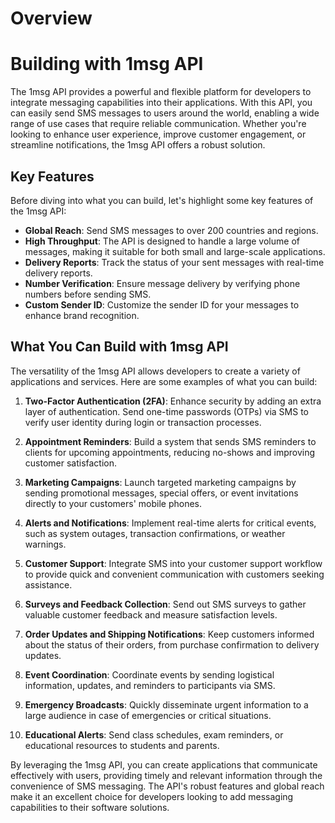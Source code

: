 # Overview

# Building with 1msg API

The 1msg API provides a powerful and flexible platform for developers to integrate messaging capabilities into their applications. With this API, you can easily send SMS messages to users around the world, enabling a wide range of use cases that require reliable communication. Whether you're looking to enhance user experience, improve customer engagement, or streamline notifications, the 1msg API offers a robust solution.

## Key Features

Before diving into what you can build, let's highlight some key features of the 1msg API:

- **Global Reach**: Send SMS messages to over 200 countries and regions.
- **High Throughput**: The API is designed to handle a large volume of messages, making it suitable for both small and large-scale applications.
- **Delivery Reports**: Track the status of your sent messages with real-time delivery reports.
- **Number Verification**: Ensure message delivery by verifying phone numbers before sending SMS.
- **Custom Sender ID**: Customize the sender ID for your messages to enhance brand recognition.

## What You Can Build with 1msg API

The versatility of the 1msg API allows developers to create a variety of applications and services. Here are some examples of what you can build:

1. **Two-Factor Authentication (2FA)**: Enhance security by adding an extra layer of authentication. Send one-time passwords (OTPs) via SMS to verify user identity during login or transaction processes.

2. **Appointment Reminders**: Build a system that sends SMS reminders to clients for upcoming appointments, reducing no-shows and improving customer satisfaction.

3. **Marketing Campaigns**: Launch targeted marketing campaigns by sending promotional messages, special offers, or event invitations directly to your customers' mobile phones.

4. **Alerts and Notifications**: Implement real-time alerts for critical events, such as system outages, transaction confirmations, or weather warnings.

5. **Customer Support**: Integrate SMS into your customer support workflow to provide quick and convenient communication with customers seeking assistance.

6. **Surveys and Feedback Collection**: Send out SMS surveys to gather valuable customer feedback and measure satisfaction levels.

7. **Order Updates and Shipping Notifications**: Keep customers informed about the status of their orders, from purchase confirmation to delivery updates.

8. **Event Coordination**: Coordinate events by sending logistical information, updates, and reminders to participants via SMS.

9. **Emergency Broadcasts**: Quickly disseminate urgent information to a large audience in case of emergencies or critical situations.

10. **Educational Alerts**: Send class schedules, exam reminders, or educational resources to students and parents.

By leveraging the 1msg API, you can create applications that communicate effectively with users, providing timely and relevant information through the convenience of SMS messaging. The API's robust features and global reach make it an excellent choice for developers looking to add messaging capabilities to their software solutions.
